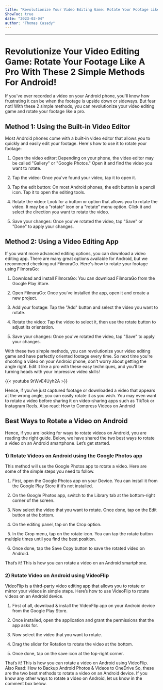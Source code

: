 ```yaml
---
title: "Revolutionize Your Video Editing Game: Rotate Your Footage Like A Pro With These 2 Simple Methods For Android!"
ShowToc: true 
date: "2023-03-04"
author: "Thomas Casady"
---
```

*****
# Revolutionize Your Video Editing Game: Rotate Your Footage Like A Pro With These 2 Simple Methods For Android!

If you've ever recorded a video on your Android phone, you'll know how frustrating it can be when the footage is upside down or sideways. But fear not! With these 2 simple methods, you can revolutionize your video editing game and rotate your footage like a pro.

## Method 1: Using the Built-in Video Editor

Most Android phones come with a built-in video editor that allows you to quickly and easily edit your footage. Here's how to use it to rotate your footage:

1. Open the video editor: Depending on your phone, the video editor may be called "Gallery" or "Google Photos." Open it and find the video you want to rotate.

2. Tap the video: Once you've found your video, tap it to open it.

3. Tap the edit button: On most Android phones, the edit button is a pencil icon. Tap it to open the editing tools.

4. Rotate the video: Look for a button or option that allows you to rotate the video. It may be a "rotate" icon or a "rotate" menu option. Click it and select the direction you want to rotate the video.

5. Save your changes: Once you've rotated the video, tap "Save" or "Done" to apply your changes.

## Method 2: Using a Video Editing App

If you want more advanced editing options, you can download a video editing app. There are many great options available for Android, but we recommend checking out FilmoraGo. Here's how to rotate your footage using FilmoraGo:

1. Download and install FilmoraGo: You can download FilmoraGo from the Google Play Store.

2. Open FilmoraGo: Once you've installed the app, open it and create a new project.

3. Add your footage: Tap the "Add" button and select the video you want to rotate.

4. Rotate the video: Tap the video to select it, then use the rotate button to adjust its orientation.

5. Save your changes: Once you've rotated the video, tap "Save" to apply your changes.

With these two simple methods, you can revolutionize your video editing game and have perfectly oriented footage every time. So next time you're shooting a video on your Android phone, don't worry about getting the angle right. Edit it like a pro with these easy techniques, and you'll be turning heads with your impressive video skills!

{{< youtube 9rWvE4Uyh2A >}} 



Hence, if you’ve just captured footage or downloaded a video that appears at the wrong angle, you can easily rotate it as you wish. You may even want to rotate a video before sharing it on video-sharing apps such as TikTok or Instagram Reels.
Also read: How to Compress Videos on Android

 
## Best Ways to Rotate a Video on Android


Hence, if you are looking for ways to rotate videos on Android, you are reading the right guide. Below, we have shared the two best ways to rotate a video on an Android smartphone. Let’s get started.

 
### 1) Rotate Videos on Android using the Google Photos app


This method will use the Google Photos app to rotate a video. Here are some of the simple steps you need to follow.
1. First, open the Google Photos app on your Device. You can install it from the Google Play Store if it’s not installed.

2. On the Google Photos app, switch to the Library tab at the bottom-right corner of the screen.

3. Now select the video that you want to rotate. Once done, tap on the Edit button at the bottom.

4. On the editing panel, tap on the Crop option.

 
5. In the Crop menu, tap on the rotate icon. You can tap the rotate button multiple times until you find the best position.

6. Once done, tap the Save Copy button to save the rotated video on Android.

That’s it! This is how you can rotate a video on an Android smartphone.

 
### 2) Rotate Video on Android using VideoFlip


VideoFlip is a third-party video editing app that allows you to rotate or mirror your videos in simple steps. Here’s how to use VideoFlip to rotate videos on an Android device.
1. First of all, download & install the VideoFlip app on your Android device from the Google Play Store.

2. Once installed, open the application and grant the permissions that the app asks for.

3. Now select the video that you want to rotate.

4. Drag the slider for Rotation to rotate the video at the bottom.

5. Once done, tap on the save icon at the top-right corner.

That’s it! This is how you can rotate a video on Android using VideoFlip.
Also Read: How to Backup Android Photos & Videos to OneDrive
So, these are the two best methods to rotate a video on an Android device. If you know any other ways to rotate a video on Android, let us know in the comment box below.





